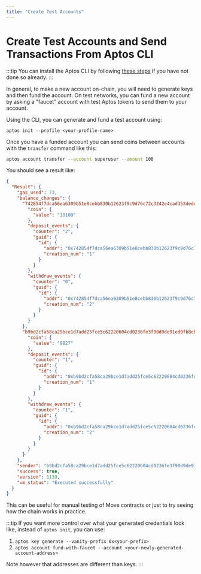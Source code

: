 ```yaml
---
title: "Create Test Accounts"
---
```


# Create Test Accounts and Send Transactions From Aptos CLI

:::tip
You can install the Aptos CLI by following [these steps](../../install-cli/index.md) if you have not done so already.
:::

In general, to make a new account on-chain, you will need to generate keys and then fund the account. On test networks, you can fund a new account by asking a "faucet" account with test Aptos tokens to send them to your account. 

Using the CLI, you can generate and fund a test account using: 

```
aptos init --profile <your-profile-name>
```

Once you have a funded account you can send coins between accounts with the `transfer` command like this:

```zsh
aptos account transfer --account superuser --amount 100
```

You should see a result like:
```json
{
  "Result": {
    "gas_used": 73,
    "balance_changes": {
      "742854f7dca56ea6309b51e8cebb830b12623f9c9d76c72c3242e4cad353dedc": {
        "coin": {
          "value": "10100"
        },
        "deposit_events": {
          "counter": "2",
          "guid": {
            "id": {
              "addr": "0x742854f7dca56ea6309b51e8cebb830b12623f9c9d76c72c3242e4cad353dedc",
              "creation_num": "1"
            }
          }
        },
        "withdraw_events": {
          "counter": "0",
          "guid": {
            "id": {
              "addr": "0x742854f7dca56ea6309b51e8cebb830b12623f9c9d76c72c3242e4cad353dedc",
              "creation_num": "2"
            }
          }
        }
      },
      "b9bd2cfa58ca29bce1d7add25fce5c62220604cd0236fe3f90d9de91ed9fb8cb": {
        "coin": {
          "value": "9827"
        },
        "deposit_events": {
          "counter": "1",
          "guid": {
            "id": {
              "addr": "0xb9bd2cfa58ca29bce1d7add25fce5c62220604cd0236fe3f90d9de91ed9fb8cb",
              "creation_num": "1"
            }
          }
        },
        "withdraw_events": {
          "counter": "1",
          "guid": {
            "id": {
              "addr": "0xb9bd2cfa58ca29bce1d7add25fce5c62220604cd0236fe3f90d9de91ed9fb8cb",
              "creation_num": "2"
            }
          }
        }
      }
    },
    "sender": "b9bd2cfa58ca29bce1d7add25fce5c62220604cd0236fe3f90d9de91ed9fb8cb",
    "success": true,
    "version": 1139,
    "vm_status": "Executed successfully"
  }
}
```

This can be useful for manual testing of Move contracts or just to try seeing how the chain works in practice.

:::tip
If you want more control over what your generated credentials look like, instead of `aptos init`, you can use: 

1. `aptos key generate --vanity-prefix 0x<your-prefix>`
2. `aptos account fund-with-faucet --account <your-newly-generated-account-address>`

Note however that addresses are different than keys.
:::

